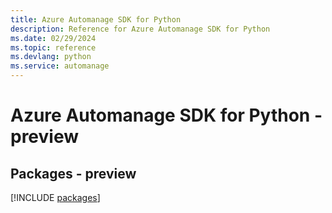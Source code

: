```yaml
---
title: Azure Automanage SDK for Python
description: Reference for Azure Automanage SDK for Python
ms.date: 02/29/2024
ms.topic: reference
ms.devlang: python
ms.service: automanage
---
```

# Azure Automanage SDK for Python - preview
## Packages - preview
[!INCLUDE [packages](automanage-index.md)]